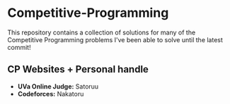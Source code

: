 # Competitive-Programming
This repository contains a collection of solutions for many of the Competitive Programming problems I've been able to solve until the latest commit!

## CP Websites + Personal handle
- **UVa Online Judge:** Satoruu
- **Codeforces:** Nakatoru
